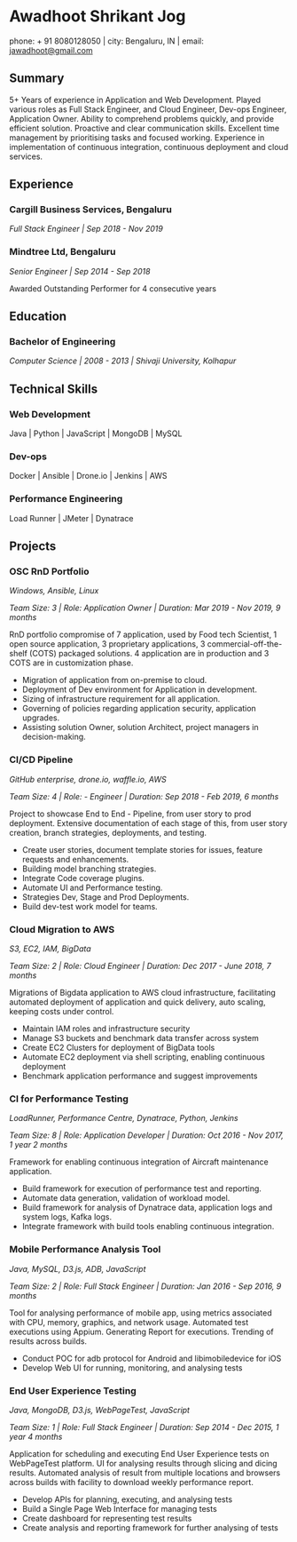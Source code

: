 # Awadhoot Shrikant Jog

phone: + 91 8080128050 | city: Bengaluru, IN | email: jawadhoot@gmail.com
 
## Summary

5+ Years of experience in Application and Web Development.
Played various roles as Full Stack Engineer, and Cloud Engineer, Dev-ops Engineer, Application Owner.
Ability to comprehend problems quickly, and provide efficient solution.
Proactive and clear communication skills.
Excellent time management by prioritising tasks and focused working.
Experience in implementation of continuous integration, continuous deployment and cloud services.

## Experience

### Cargill Business Services, Bengaluru

*Full Stack Engineer | Sep 2018 - Nov 2019*

### Mindtree Ltd, Bengaluru

*Senior Engineer | Sep 2014 - Sep 2018*

Awarded Outstanding Performer for 4 consecutive years

## Education

### Bachelor of Engineering

*Computer Science | 2008 - 2013 | Shivaji University, Kolhapur*
 
## Technical Skills

### Web Development

Java | Python | JavaScript | MongoDB | MySQL

### Dev-ops

Docker | Ansible | Drone.io | Jenkins | AWS

### Performance Engineering

Load Runner | JMeter | Dynatrace
 
## Projects

### OSC RnD Portfolio

*Windows, Ansible, Linux*

*Team Size: 3 | Role: Application Owner | Duration: Mar 2019 - Nov 2019, 9 months*

RnD portfolio compromise of 7 application, used by Food tech Scientist, 1 open source application, 3 proprietary applications, 3 commercial-off-the-shelf (COTS) packaged solutions. 4 application are in production and 3 COTS are in customization phase. 

- Migration of application from on-premise to cloud.
- Deployment of Dev environment for Application in development.
- Sizing of infrastructure requirement for all application.
- Governing of policies regarding application security, application upgrades.
- Assisting solution Owner, solution Architect, project managers in decision-making.

### CI/CD Pipeline

*GitHub enterprise, drone.io, waffle.io, AWS*

*Team Size: 4 | Role: - Engineer | Duration: Sep 2018 - Feb 2019, 6 months*

Project to showcase End to End - Pipeline, from user story to prod deployment. Extensive documentation of each stage of this, from user story creation, branch strategies, deployments, and testing.

- Create user stories, document template stories for issues, feature requests and enhancements.
- Building model branching strategies.
- Integrate Code coverage plugins.
- Automate UI and Performance testing.
- Strategies Dev, Stage and Prod Deployments.
- Build dev-test work model for teams.

### Cloud Migration to AWS

*S3, EC2, IAM, BigData*

*Team Size: 2 | Role: Cloud Engineer | Duration: Dec 2017 - June 2018, 7 months*

Migrations of Bigdata application to AWS cloud infrastructure, facilitating automated deployment of application and quick delivery, auto scaling, keeping costs under control.

- Maintain IAM roles and infrastructure security 
- Manage S3 buckets and benchmark data transfer across system 
- Create EC2 Clusters for deployment of BigData tools 
- Automate EC2 deployment via shell scripting, enabling continuous deployment 
- Benchmark application performance and suggest improvements

### CI for Performance Testing

*LoadRunner, Performance Centre, Dynatrace, Python, Jenkins*

*Team Size: 8 | Role: Application Developer | Duration: Oct 2016 - Nov 2017, 1 year 2 months*

Framework for enabling continuous integration of Aircraft maintenance application.

- Build framework for execution of performance test and reporting. 
- Automate data generation, validation of workload model. 
- Build framework for analysis of Dynatrace data, application logs and system logs, Kafka logs. 
- Integrate framework with build tools enabling continuous integration. 

### Mobile Performance Analysis Tool

*Java, MySQL, D3.js, ADB, JavaScript*

*Team Size: 2 | Role: Full Stack Engineer | Duration: Jan 2016 - Sep 2016, 9 months*

Tool for analysing performance of mobile app, using metrics associated with CPU, memory, graphics, and network usage. Automated test executions using Appium. Generating Report for executions. Trending of results across builds.

- Conduct POC for adb protocol for Android and libimobiledevice for iOS 
- Develop Web UI for running, monitoring, and analysing tests 

### End User Experience Testing

*Java, MongoDB, D3.js, WebPageTest, JavaScript*

*Team Size: 1 | Role: Full Stack Engineer | Duration: Sep 2014 - Dec 2015, 1 year 4 months*

Application for scheduling and executing End User Experience tests on WebPageTest platform. UI for analysing results through slicing and dicing results. Automated analysis of result from multiple locations and browsers across builds with facility to download weekly performance report.

- Develop APIs for planning, executing, and analysing tests 
- Build a Single Page Web Interface for managing tests 
- Create dashboard for representing test results 
- Create analysis and reporting framework for further analysing of tests